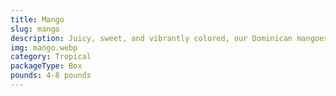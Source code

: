 ```yaml
---
title: Mango
slug: mango
description: Juicy, sweet, and vibrantly colored, our Dominican mangoes are cultivated under optimal tropical conditions. Known for their rich flavor and smooth texture, they are handpicked at peak ripeness to ensure premium quality. Perfect for retail, foodservice, or wholesale distribution.
img: mango.webp
category: Tropical
packageType: Box
pounds: 4-8 pounds
---
```

